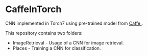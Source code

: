 # CaffeInTorch
<p>CNN implemented in Torch7 using pre-trained model from  <a href="https://github.com/BVLC/caffe/tree/master/models"> Caffe </a>.</p>
<p> This repository contains two folders: </p>
<ul>
  <li>ImageRetrieval - Usage of a CNN for image retrieval.</li>
  <li>Places - Training a CNN for classification.</li>
</ul>


